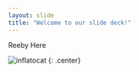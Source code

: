```yaml
---
layout: slide
title: "Welcome to our slide deck!"
---
```


Reeby Here

![inflatocat](https://octodex.github.com/images/inflatocat.png)
{: .center}
